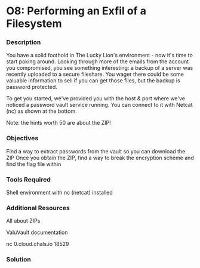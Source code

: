 # O8: Performing an Exfil of a Filesystem 

### Description
You have a solid foothold in The Lucky Lion's environment - now it's time to start poking around. Looking through more of the emails from the account you compromised, you see something interesting: a backup of a server was recently uploaded to a secure fileshare. You wager there could be some valuable information to sell if you can get those files, but the backup is password protected.

To get you started, we've provided you with the host & port where we've noticed a password vault service running. You can connect to it with Netcat (nc) as shown at the bottom.

Note: the hints worth 50 are about the ZIP!

### Objectives
Find a way to extract passwords from the vault so you can download the ZIP
Once you obtain the ZIP, find a way to break the encryption scheme and find the flag file within

### Tools Required
Shell environment with nc (netcat) installed


### Additional Resources
All about ZIPs

ValuVault documentation

nc 0.cloud.chals.io 18529

### Solution